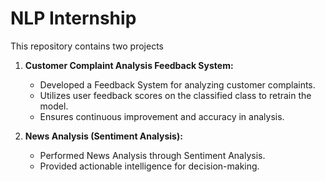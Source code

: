 # NLP Internship

This repository contains two projects

1. **Customer Complaint Analysis Feedback System:**
    - Developed a Feedback System for analyzing customer complaints.
    - Utilizes user feedback scores on the classified class to retrain the model.
    - Ensures continuous improvement and accuracy in analysis.

2. **News Analysis (Sentiment Analysis):**
    - Performed News Analysis through Sentiment Analysis.
    - Provided actionable intelligence for decision-making.
  
